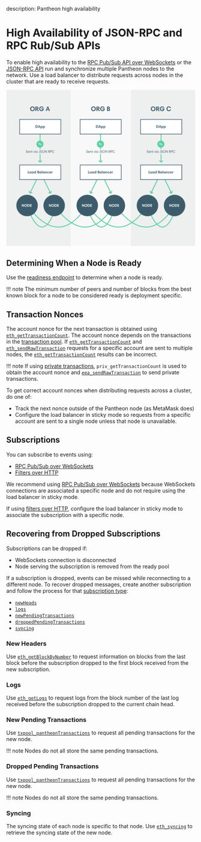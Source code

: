 description: Pantheon high availability 
<!--- END of page meta data -->

# High Availability of JSON-RPC and RPC Rub/Sub APIs

To enable high availability to the [RPC Pub/Sub API over WebSockets](../Use/Pantheon-APIs/RPC-PubSub.md) 
or the [JSON-RPC API](../Use/Pantheon-APIs/Using-JSON-RPC-API.md) run and synchronize multiple Pantheon 
nodes to the network. Use a load balancer to distribute requests across nodes in the cluster that 
are ready to receive requests. 

![Load Balancer](../../images/LoadBalancer.png)

## Determining When a Node is Ready 

Use the [readiness endpoint](../Use/Pantheon-APIs/Using-JSON-RPC-API.md#readiness-and-liveness-endpoints) 
to determine when a node is ready. 

!!! note
    The minimum number of peers and number of blocks from the best known block for a node to be considered ready
    is deployment specific. 

## Transaction Nonces 

The account nonce for the next transaction is obtained using [`eth_getTransactionCount`](../../Reference/Pantheon-API-Methods.md#eth_gettransactioncount). 
The account nonce depends on the transactions in the [transaction pool](../../Explanation/Transactions/Transaction-Pool.md).
If [`eth_getTransactionCount`](../../Reference/Pantheon-API-Methods.md#eth_gettransactioncount) and 
[`eth_sendRawTransaction`](../../Reference/Pantheon-API-Methods.md#eth_sendrawtransaction) requests for a specific account 
are sent to multiple nodes, the [`eth_getTransactionCount`](../../Reference/Pantheon-API-Methods.md#eth_gettransactioncount)
results can be incorrect. 

!!! note
    If using [private transactions](../../Explanation/Privacy/Privacy-Overview.md), `priv_getTransactionCount` is used to obtain 
    the account nonce and [`eea_sendRawTransaction`](../../Reference/Pantheon-API-Methods.md#eea_sendrawtransaction)
    to send private transactions. 

To get correct account nonces when distributing requests across a cluster, do one of:  

* Track the next nonce outside of the Pantheon node (as MetaMask does)
* Configure the load balancer in sticky mode so requests from a specific account are sent to a single 
node unless that node is unavailable. 

## Subscriptions 

You can subscribe to events using:  

* [RPC Pub/Sub over WebSockets](../Use/Pantheon-APIs/RPC-PubSub.md) 
* [Filters over HTTP](../Use/Filters/Accessing-Logs-Using-JSON-RPC.md) 

We recommend using [RPC Pub/Sub over WebSockets](../Use/Pantheon-APIs/RPC-PubSub.md) because WebSockets 
connections are associated a specific node and do not require using the load balancer in sticky mode. 

If using [filters over HTTP](../Use/Filters/Accessing-Logs-Using-JSON-RPC.md), configure the load balancer 
in sticky mode to associate the subscription with a specific node. 

## Recovering from Dropped Subscriptions 

Subscriptions can be dropped if: 

* WebSockets connection is disconnected
* Node serving the subscription is removed from the ready pool 

If a subscription is dropped, events can be missed while reconnecting to a different node. 
To recover dropped messages, create another subscription and follow the process for that [subscription type](../Use/Pantheon-APIs/RPC-PubSub.md#subscribing):  

* [`newHeads`](#new-headers)
* [`logs`](#logs)
* [`newPendingTransactions`](#new-pending-transactions)
* [`droppedPendingTransactions`](#dropped-pending-transactions)
* [`syncing`](#syncing)


### New Headers

Use [`eth_getBlockByNumber`](../../Reference/Pantheon-API-Methods.md#eth_getblockbynumber) to request information on 
blocks from the last block before the subscription dropped to the first block received from the new subscription.

### Logs 

Use [`eth_getLogs`](../../Reference/Pantheon-API-Methods.md#eth_getlogs) to request logs from the block number 
of the last log received before the subscription dropped to the current chain head.

### New Pending Transactions

Use [`txpool_pantheonTransactions`](../../Reference/Pantheon-API-Methods.md#txpool_pantheontransactions) to 
request all pending transactions for the new node.

!!! note
    Nodes do not all store the same pending transactions.

### Dropped Pending Transactions

Use [`txpool_pantheonTransactions`](../../Reference/Pantheon-API-Methods.md#txpool_pantheontransactions) to 
request all pending transactions for the new node.

!!! note
    Nodes do not all store the same pending transactions.

### Syncing

The syncing state of each node is specific to that node. Use [`eth_syncing`](../../Reference/Pantheon-API-Methods.md#eth_syncing)
to retrieve the syncing state of the new node.
